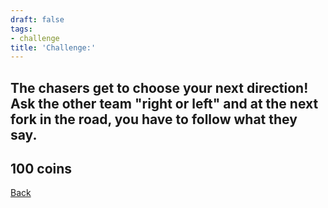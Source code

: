 ```yaml
---
draft: false
tags:
- challenge
title: 'Challenge:'
---
```

## The chasers get to choose your next direction! Ask the other team "right or left" and at the next fork in the road, you have to follow what they say.
## 100 coins
[Back](/jetlag) 
